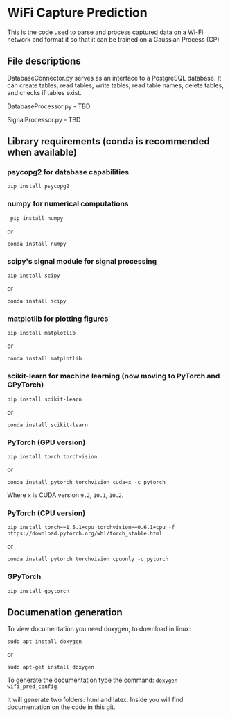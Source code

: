 # WiFi Capture Prediction

This is the code used to parse and process captured data on a Wi-Fi network and format it so that it can be trained on a Gaussian Process (GP)

## File descriptions

DatabaseConnector.py serves as an interface to a PostgreSQL database. It can create tables, read tables, write tables, read table names, delete tables, and checks if tables exist.

DatabaseProcessor.py - TBD

SignalProcessor.py - TBD

## Library requirements (conda is recommended when available)

### psycopg2 for database capabilities

    pip install psycopg2

### numpy for numerical computations

     pip install numpy

or

    conda install numpy
 
### scipy's signal module for signal processing

    pip install scipy

or

    conda install scipy

### matplotlib for plotting figures

    pip install matplotlib

or

    conda install matplotlib

### scikit-learn for machine learning (now moving to PyTorch and GPyTorch)

    pip install scikit-learn

or
    
    conda install scikit-learn

### PyTorch (GPU version)

    pip install torch torchvision

or

    conda install pytorch torchvision cuda=x -c pytorch

Where `x` is CUDA version `9.2`, `10.1`, `10.2`.

### PyTorch (CPU version)

    pip install torch==1.5.1+cpu torchvision==0.6.1+cpu -f https://download.pytorch.org/whl/torch_stable.html

or

    conda install pytorch torchvision cpuonly -c pytorch

### GPyTorch

    pip install gpytorch

## Documenation generation

To view documentation you need doxygen, to download in linux:

    sudo apt install doxygen

or

    sudo apt-get install doxygen

To generate the documentation type the command: `doxygen wifi_pred_config`

It will generate two folders: html and latex. Inside you will find documentation on the code in this git.
